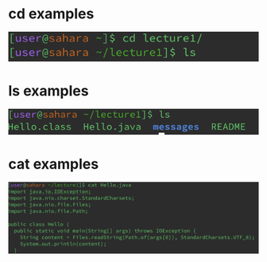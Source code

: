 # cd examples
![Image](https://github.com/makeilali/cse15l-lab-reports/blob/main/Screenshot%202024-01-10%20at%201.42.23%20PM.png?raw=true)

# ls examples
![Image](https://github.com/makeilali/cse15l-lab-reports/blob/main/Screenshot%202024-01-10%20at%201.39.44%20PM.png?raw=true)

# cat examples
![Image](https://github.com/makeilali/cse15l-lab-reports/blob/main/Screenshot%202024-01-10%20at%201.48.09%20PM.png?raw=true)

